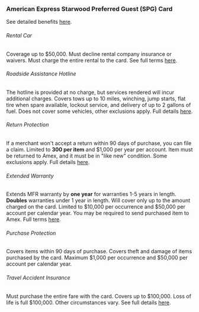 ### American Express Starwood Preferred Guest (SPG) Card 

See detailed benefits [here](https://www304.americanexpress.com/personal-card-application/member/terms/premier-rewards-gold-card/36182-11-0/#cardbenefits "Amex Platinum Benefits").

###### Rental Car

Coverage up to $50,000. Must decline rental company insurance or waivers. Must charge the entire rental to the card.  See full terms [here](https://web.aexp-static.com/us/content/pdf/card-benefits/StarwoodPreferredGuestCreditCardfromAmericanExpres/CRLDI_DOC_CCSG.pdf).

###### Roadside Assistance Hotline

The hotline is provided at no charge, but services rendered will incur additional charges. Covers tows up to 10 miles, winching, jump starts, flat tire when spare available, lockout service, and delivery of up to 2 gallons of fuel. Does not cover some vehicles, other exclusions apply. Full details [here](americanexpress.com/RAterms).

###### Return Protection

If a merchant won't accept a return within 90 days of purchase, you can file a claim. Limited to **300 per item** and $1,000 per year per account. Item must be returned to Amex, and it must be in "like new" condition. Some exclusions apply. Full details [here](americanexpress.com/RPterms).

###### Extended Warranty

Extends MFR warranty by **one year** for warranties 1-5 years in length. **Doubles** warranties under 1 year in length. Will cover only up to the amount charged on the card. Limited to $10,000 per occurrence and $50,000 per account per calendar year. You may be required to send purchased item to Amex. Full terms [here](https://web.aexp-static.com/us/content/pdf/card-benefits/StarwoodPreferredGuestCreditCardfromAmericanExpres/EW-DOC-CCSG.pdf).

###### Purchase Protection

Covers items within 90 days of purchase. Covers theft and damage of items purchased by the card. Maximum $1,000 per occurrence and $50,000 per account per calendar year. 

###### Travel Accident Insurance

Must purchase the entire fare with the card. Covers up to $100,000. Loss of life is full $100,000. Other circumstances vary. See full details [here](https://web.aexp-static.com/us/content/pdf/card-benefits/StarwoodPreferredGuestCreditCardfromAmericanExpres/TAI-DOC.pdf).